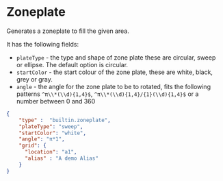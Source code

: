 # Zoneplate

Generates a zoneplate to fill the given area.

It has the following fields:

- `plateType` - the type and shape of zone plate these are circular, sweep or ellipse.
The default option is circular.
- `startColor` -  the start colour of the zone plate, these are white, black, grey or gray.
- `angle` - the angle for the zone plate to be to rotated, fits the following patterns
`^π\\*(\\d){1,4}$`, `^π\\*(\\d){1,4}/{1}(\\d){1,4}$` or a number between 0 and 360

```json
{
    "type" :  "builtin.zoneplate",
    "plateType": "sweep",
    "startColor": "white",
    "angle": "π*1",
    "grid": {
      "location": "a1",
      "alias" : "A demo Alias"
    }
}
```
